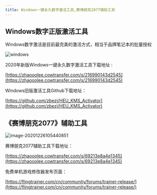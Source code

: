 ```yaml
---
title: Windows一键永久数字激活工具,赛博朋克2077辅助工具
---
```








## Windows数字正版激活工具



Windows数字激活是目前最完美的激活方式，相当于品牌笔记本的批量授权



![windows](https://www.v2fy.com/asset/0i/jikemiji/jikemiji-md/2020-12-26-windows.assets/windows.gif)



2020年新版Windows一键永久数字激活工具下载地址 :

[https://zhaooolee.cowtransfer.com/s/216990143d2545](https://zhaooolee.cowtransfer.com/s/216990143d2545)



Windows旧版激活工具Github下载地址： 

[https://github.com/zbezj/HEU_KMS_Activator](https://github.com/zbezj/HEU_KMS_Activator)



## 《赛博朋克2077》辅助工具



![image-20201226105440851](https://www.v2fy.com/asset/0i/jikemiji/jikemiji-md/2020-12-26-windows.assets/image-20201226105440851.png)



赛博朋克2077辅助工具下载地址：

[https://zhaooolee.cowtransfer.com/s/69213e8a4e1345](https://zhaooolee.cowtransfer.com/s/69213e8a4e1345)



免费单机游戏修改器发布页面：

[https://flingtrainer.com/cn/community/forums/trainer-release/](https://flingtrainer.com/cn/community/forums/trainer-release/)
